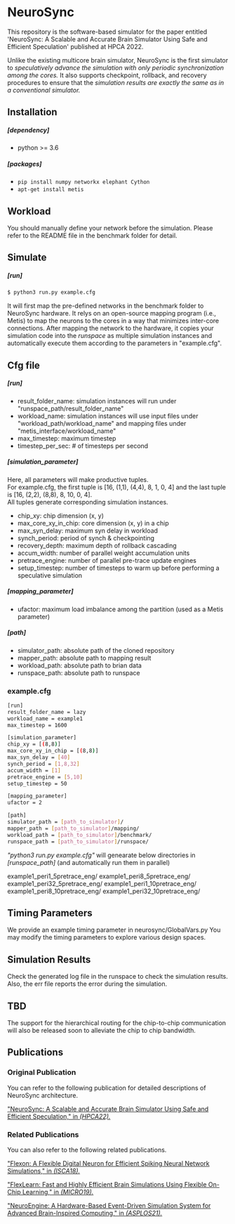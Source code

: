 # NeuroSync

This repository is the software-based simulator for the paper entitled 
'NeuroSync: A Scalable and Accurate Brain Simulator Using Safe and Efficient Speculation'
published at HPCA 2022.

Unlike the existing multicore brain simulator, NeuroSync is the first simulator to
_speculatively advance the simulation with only periodic synchronization among the cores._
It also supports checkpoint, rollback, and recovery procedures to ensure that the
_simulation results are exactly the same as in a conventional simulator._

## Installation
##### [dependency]
- python >= 3.6

##### [packages]
- `pip install numpy networkx elephant Cython`
- `apt-get install metis`

## Workload
You should manually define your network before the simulation.
Please refer to the README file in the benchmark folder for detail.

## Simulate
##### [run]
```sh 
$ python3 run.py example.cfg 
```
It will first map the pre-defined networks in the benchmark folder to NeuroSync hardware.
It relys on an open-source mapping program (i.e., Metis) to map the neurons to the cores in a way that minimizes inter-core connections.
After mapping the network to the hardware, it copies your simulation code into the _runspace_ as multiple simulation instances 
and automatically execute them according to the parameters in "example.cfg".

## Cfg file
##### [run] 
- result_folder_name: simulation instances will run under "runspace_path/result_folder_name"
- workload_name: simulation instances will use input files under "workload_path/workload_name" and mapping files under "metis_interface/workload_name"
- max_timestep: maximum timestep
- timestep_per_sec: # of timesteps per second

##### [simulation_parameter]
Here, all parameters will make productive tuples.   
For example.cfg, the first tuple is [16, (1,1), (4,4), 8, 1, 0, 4] and the last tuple is [16, (2,2), (8,8), 8, 10, 0, 4].   
All tuples generate corresponding simulation instances.   

- chip_xy: chip dimension (x, y)
- max_core_xy_in_chip: core dimension (x, y) in a chip
- max_syn_delay: maximum syn delay in workload
- synch_period: period of synch & checkpointing
- recovery_depth: maximum depth of rollback cascading
- accum_width: number of parallel weight accumulation units
- pretrace_engine: number of parallel pre-trace update engines
- setup_timestep: number of timesteps to warm up before performing a speculative simulation

##### [mapping_parameter]
- ufactor: maximum load imbalance among the partition (used as a Metis parameter)

##### [path]
- simulator_path: absolute path of the cloned repository
- mapper_path: absolute path to mapping result
- workload_path: absolute path to brian data
- runspace_path: absolute path to runspace

### example.cfg
```sh
[run]
result_folder_name = lazy
workload_name = example1
max_timestep = 1600

[simulation_parameter]
chip_xy = [(8,8)]
max_core_xy_in_chip = [(8,8)]
max_syn_delay = [40]
synch_period = [1,8,32]
accum_width = [1]
pretrace_engine = [5,10]
setup_timestep = 50

[mapping_parameter]
ufactor = 2

[path]
simulator_path = [path_to_simulator]/
mapper_path = [path_to_simulator]/mapping/
workload_path = [path_to_simulator]/benchmark/
runspace_path = [path_to_simulator]/runspace/
```
*"python3 run.py example.cfg"* will genearate below directories in *[runspace_path]*
(and automatically run them in parallel)

example1_peri1_5pretrace_eng/
example1_peri8_5pretrace_eng/
example1_peri32_5pretrace_eng/
example1_peri1_10pretrace_eng/
example1_peri8_10pretrace_eng/
example1_peri32_10pretrace_eng/

## Timing Parameters

We provide an example timing parameter in neurosync/GlobalVars.py
You may modify the timing parameters to explore various design spaces.

## Simulation Results

Check the generated log file in the runspace to check the simulation results.
Also, the err file reports the error during the simulation.

## TBD

The support for the hierarchical routing for the chip-to-chip communication will also be released soon to alleviate the chip to chip bandwidth.

## Publications

### Original Publication

You can refer to the following publication for detailed descriptions of NeuroSync architecture.

["NeuroSync: A Scalable and Accurate Brain Simulator Using Safe and Efficient Speculation," in *(HPCA22).*](https://ieeexplore.ieee.org/document/9773227)

### Related Publications

You can also refer to the following related publications. 

["Flexon: A Flexible Digital Neuron for Efficient Spiking Neural Network Simulations," in *(ISCA18).*](https://ieeexplore.ieee.org/document/8416834)

["FlexLearn: Fast and Highly Efficient Brain Simulations Using Flexible On-Chip Learning," in *(MICRO19).*](https://dl.acm.org/doi/10.1145/3352460.3358268)

["NeuroEngine: A Hardware-Based Event-Driven Simulation System for Advanced Brain-Inspired Computing," in *(ASPLOS21).*](https://dl.acm.org/doi/abs/10.1145/3445814.3446738)
